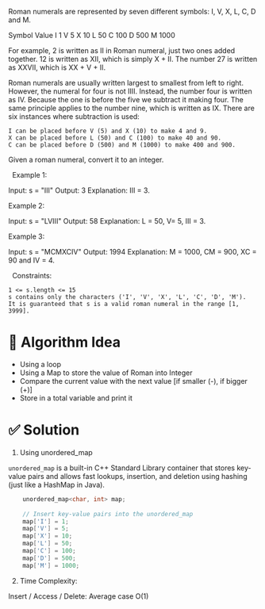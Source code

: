 Roman numerals are represented by seven different symbols: I, V, X, L, C, D and M.

Symbol       Value
I             1
V             5
X             10
L             50
C             100
D             500
M             1000

For example, 2 is written as II in Roman numeral, just two ones added together. 12 is written as XII, which is simply X + II. The number 27 is written as XXVII, which is XX + V + II.

Roman numerals are usually written largest to smallest from left to right. However, the numeral for four is not IIII. Instead, the number four is written as IV. Because the one is before the five we subtract it making four. The same principle applies to the number nine, which is written as IX. There are six instances where subtraction is used:


	I can be placed before V (5) and X (10) to make 4 and 9. 
	X can be placed before L (50) and C (100) to make 40 and 90. 
	C can be placed before D (500) and M (1000) to make 400 and 900.


Given a roman numeral, convert it to an integer.

 
Example 1:

Input: s = "III"
Output: 3
Explanation: III = 3.


Example 2:

Input: s = "LVIII"
Output: 58
Explanation: L = 50, V= 5, III = 3.


Example 3:

Input: s = "MCMXCIV"
Output: 1994
Explanation: M = 1000, CM = 900, XC = 90 and IV = 4.


 
Constraints:


	1 <= s.length <= 15
	s contains only the characters ('I', 'V', 'X', 'L', 'C', 'D', 'M').
	It is guaranteed that s is a valid roman numeral in the range [1, 3999].

# 🧠 Algorithm Idea
- Using a loop
- Using a Map to store the value of Roman into Integer
- Compare the current value with the next value [if smaller (-), if bigger (+)]
- Store in a total variable and print it

# ✅ Solution
1. Using unordered_map

```unordered_map``` is a built-in C++ Standard Library container that stores key-value pairs and allows fast lookups, insertion, and deletion using hashing (just like a HashMap in Java).

```c++
	unordered_map<char, int> map;
	
	// Insert key-value pairs into the unordered_map
	map['I'] = 1;
	map['V'] = 5;
	map['X'] = 10;
	map['L'] = 50;
	map['C'] = 100;
	map['D'] = 500;
	map['M'] = 1000;
```

2. Time Complexity:

Insert / Access / Delete: Average case O(1)





